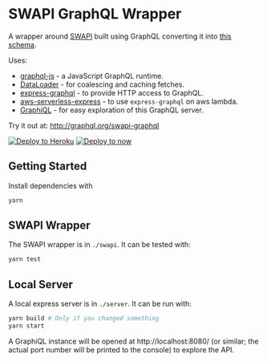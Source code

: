 SWAPI GraphQL Wrapper
=====================

A wrapper around [SWAPI](http://swapi.co) built using GraphQL converting it into [this schema](schema.graphql).

Uses:

* [graphql-js](https://github.com/graphql/graphql-js) - a JavaScript GraphQL runtime.
* [DataLoader](https://github.com/graphql/dataloader) - for coalescing and caching fetches.
* [express-graphql](https://github.com/graphql/express-graphql) - to provide HTTP access to GraphQL.
* [aws-serverless-express](https://github.com/awslabs/aws-serverless-express) - to use `express-graphql` on aws lambda.
* [GraphiQL](https://github.com/graphql/graphiql) - for easy exploration of this GraphQL server.

Try it out at: http://graphql.org/swapi-graphql

[![Deploy to Heroku](https://www.herokucdn.com/deploy/button.svg)](https://heroku.com/deploy)
[![Deploy to now](https://deploy.now.sh/static/button.svg)](https://deploy.now.sh/?repo=https://github.com/graphql/swapi-graphql)

## Getting Started

Install dependencies with

```sh
yarn
```

## SWAPI Wrapper

The SWAPI wrapper is in `./swapi`. It can be tested with:

```sh
yarn test
```

## Local Server

A local express server is in `./server`. It can be run with:

```sh
yarn build # Only if you changed something
yarn start
```

A GraphiQL instance will be opened at http://localhost:8080/ (or similar; the actual port number will be printed to the console) to explore the API.

